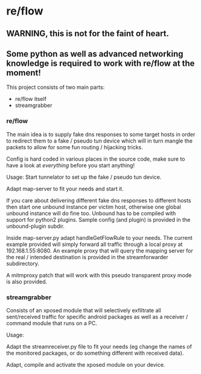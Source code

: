 # re/flow

## WARNING, this is not for the faint of heart.
## Some python as well as advanced networking knowledge is required to work with re/flow at the moment!

This project consists of two main parts:

* re/flow itself 
* streamgrabber


### re/flow

The main idea is to supply fake dns responses to some target hosts in order to redirect them to a fake / pseudo tun device which will in turn mangle the packets to allow for some fun routing / hijacking tricks.

Config is hard coded in various places in the source code, make sure to have a look at _everything_ before you start anything!

Usage:
Start tunnelator to set up the fake / pseudo tun device.

Adapt map-server to fit your needs and start it.

If you care about delivering different fake dns responses to different hosts then start one unbound instance per victim host, otherwise one global unbound instance will do fine too. Unbound has to be compiled with support for python2 plugins. Sample config (and plugin) is provided in the unbound-plugin subdir.

Inside map-server.py adapt handleGetFlowRule to your needs.
The current example provided will simply forward all traffic through a local proxy at 192.168.1.55:8080. An example proxy that will query the mapping server for the real / intended destination is provided in the streamforwarder subdirectory.

A mitmproxy patch that will work with this pseudo transparent proxy mode is also provided.


### streamgrabber

Consists of an xposed module that will selectively exfiltrate all sent/received traffic for specific android packages as well as a receiver / command module that runs on a PC.

Usage:

Adapt the streamreceiver.py file to fit your needs (eg change the names of the monitored packages, or do something different with received data).

Adapt, compile and activate the xposed module on your device.




